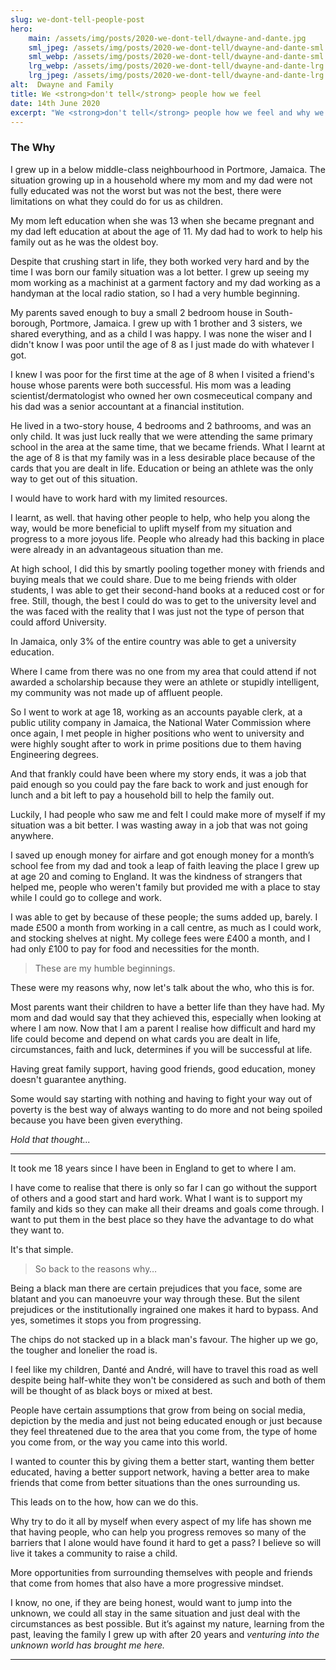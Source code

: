 ```yaml
---
slug: we-dont-tell-people-post
hero:
    main: /assets/img/posts/2020-we-dont-tell/dwayne-and-dante.jpg
    sml_jpeg: /assets/img/posts/2020-we-dont-tell/dwayne-and-dante-sml.jpg
    sml_webp: /assets/img/posts/2020-we-dont-tell/dwayne-and-dante-sml.webp
    lrg_webp: /assets/img/posts/2020-we-dont-tell/dwayne-and-dante-lrg.webp
    lrg_jpeg: /assets/img/posts/2020-we-dont-tell/dwayne-and-dante-lrg.jpg
alt:  Dwayne and Family
title: We <strong>don't tell</strong> people how we feel
date: 14th June 2020
excerpt: "We <strong>don't tell</strong> people how we feel and why we feel that way. So, here goes:"
---
```


### The Why

I grew up in a below middle-class neighbourhood in Portmore, Jamaica. The situation growing up in a household where my mom and my dad were not fully educated was not the worst but was not the best, there were limitations on what they could do for us as children.

My mom left education when she was 13 when she became pregnant and my dad left education at about the age of 11. My dad had to work to help his family out as he was the oldest boy.

Despite that crushing start in life, they both worked very hard and by the time I was born our family situation was a lot better. I grew up seeing my mom working as a machinist at a garment factory and my dad working as a handyman at the local radio station, so I had a very humble beginning.

My parents saved enough to buy a small 2 bedroom house in South-borough, Portmore, Jamaica. I grew up with 1 brother and 3 sisters, we shared everything, and as a child I was happy. I was none the wiser and I didn't know I was poor until the age of 8 as I just made do with whatever I got.

I knew I was poor for the first time at the age of 8 when I visited a friend's house whose parents were both successful. His mom was a leading scientist/dermatologist who owned her own cosmeceutical company and his dad was a senior accountant at a financial institution.

He lived in a two-story house, 4 bedrooms and 2 bathrooms, and was an only child. It was just luck really that we were attending the same primary school in the area at the same time, that we became friends. What I learnt at the age of 8 is that my family was in a less desirable place because of the cards that you are dealt in life. Education or being an athlete was the only way to get out of this situation. 

I would have to work hard with my limited resources. 

I learnt, as well. that having other people to help, who help you along the way, would be more beneficial to uplift myself from my situation and progress to a more joyous life. People who already had this backing in place were already in an advantageous situation than me.

At high school, I did this by smartly pooling together money with friends and buying meals that we could share. Due to me being friends with older students, I was able to get their second-hand books at a reduced cost or for free. Still, though, the best I could do was to get to the university level and the was faced with the reality that I was just not the type of person that could afford University.

In Jamaica, only 3% of the entire country was able to get a university education.

Where I came from there was no one from my area that could attend if not awarded a scholarship because they were an athlete or stupidly intelligent, my community was not made up of affluent people.

So I went to work at age 18, working as an accounts payable clerk, at a public utility company in Jamaica, the National Water Commission where once again, I met people in higher positions who went to university and were highly sought after to work in prime positions due to them having Engineering degrees.

And that frankly could have been where my story ends, it was a job that paid enough so you could pay the fare back to work and just enough for lunch and a bit left to pay a household bill to help the family out.

Luckily, I had people who saw me and felt I could make more of myself if my situation was a bit better. I was wasting away in a job that was not going anywhere.

I saved up enough money for airfare and got enough money for a month’s school fee from my dad and took a leap of faith leaving the place I grew up at age 20 and coming to England. It was the kindness of strangers that helped me, people who weren't family but provided me with a place to stay while I could go to college and work.

I was able to get by because of these people; the sums added up, barely. I made £500 a month from working in a call centre, as much as I could work, and stocking shelves at night. My college fees were £400 a month, and I had only £100 to pay for food and necessities for the month.

>These are my humble beginnings.

These were my reasons why, now let's talk about the who, who this is for.

Most parents want their children to have a better life than they have had. My mom and dad would say that they achieved this, especially when looking at where I am now. Now that I am a parent I realise how difficult and hard my life could become and depend on what cards you are dealt in life, circumstances, faith and luck, determines if you will be successful at life.

Having great family support, having good friends, good education, money doesn't guarantee anything.

Some would say starting with nothing and having to fight your way out of poverty is the best way of always wanting to do more and not being spoiled because you have been given everything.

*Hold that thought...*

---

It took me 18 years since I have been in England to get to where I am.


I have come to realise that there is only so far I can go without the support of others and a good start and hard work. What I want is to support my family and kids so they can make all their dreams and goals come through. I want to put them in the best place so they have the advantage to do what they want to.

It's that simple.

>So back to the reasons why…

Being a black man there are certain prejudices that you face, some are blatant and you can manoeuvre your way through these. But the silent prejudices or the institutionally ingrained one makes it hard to bypass. And yes, sometimes it stops you from progressing.

The chips do not stacked up in a black man's favour. The higher up we go, the tougher and lonelier the road is.

I feel like my children, Danté and André, will have to travel this road as well despite being half-white they won't be considered as such and both of them will be thought of as black boys or mixed at best.

People have certain assumptions that grow from being on social media, depiction by the media and just not being educated enough or just because they feel threatened due to the area that you come from, the type of home you come from, or the way you came into this world.

I wanted to counter this by giving them a better start, wanting them better educated, having a better support network, having a better area to make friends that come from better situations than the ones surrounding us.

This leads on to the how, how can we do this.

Why try to do it all by myself when every aspect of my life has shown me that having people, who can help you progress removes so many of the barriers that I alone would have found it hard to get a pass? I believe so will live it takes a community to raise a child.

More opportunities from surrounding themselves with people and friends that come from homes that also have a more progressive mindset.

I know, no one, if they are being honest, would want to jump into the
unknown, we could all stay in the same situation and just deal with the
circumstances as best possible. But it’s against my nature, learning from the
past, leaving the family I grew up with after 20 years and *venturing into the
unknown world has brought me here.*

---
